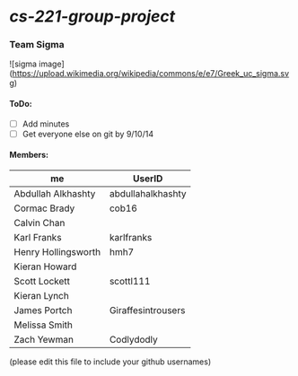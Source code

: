 # *cs-221-group-project*

### Team Sigma

![sigma image]
(https://upload.wikimedia.org/wikipedia/commons/e/e7/Greek_uc_sigma.svg)

#### ToDo:
- [ ] Add minutes
- [ ] Get everyone else on git by 9/10/14

#### Members: 

| me                  | UserID
----------------------| ------------------
| Abdullah Alkhashty  | abdullahalkhashty |
| Cormac Brady        | cob16             |
| Calvin Chan         |                   |
| Karl Franks         | karlfranks        |
| Henry Hollingsworth | hmh7              |
| Kieran Howard       |                   |
| Scott Lockett       | scottl111         |
| Kieran Lynch        |                   |
| James Portch        | Giraffesintrousers| 
| Melissa Smith       |                   |
| Zach Yewman         | Codlydodly        |
  
(please edit this file to include your github usernames)


